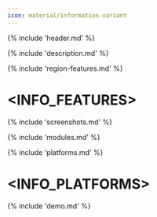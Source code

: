```yaml
---
icon: material/information-variant
---
```


{% include 'header.md' %}

{% include 'description.md' %}

{% include 'region-features.md' %}

# <INFO_FEATURES>

{% include 'screenshots.md' %}

{% include 'modules.md' %}

{% include 'platforms.md' %}

# <INFO_PLATFORMS>

{% include 'demo.md' %}